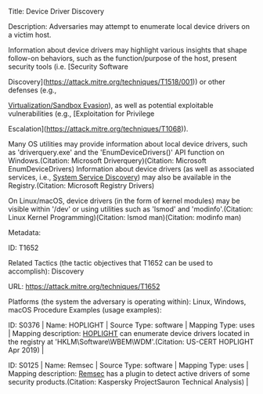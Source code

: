 Title: Device Driver Discovery

Description: Adversaries may attempt to enumerate local device drivers on a victim host.

Information about device drivers may highlight various insights that shape follow-on behaviors, such as the function/purpose of the host, present security tools (i.e. [Security Software

Discovery](https://attack.mitre.org/techniques/T1518/001)) or other defenses (e.g.,

[Virtualization/Sandbox Evasion](https://attack.mitre.org/techniques/T1497)), as well as potential exploitable vulnerabilities (e.g., [Exploitation for Privilege

Escalation](https://attack.mitre.org/techniques/T1068)).

Many OS utilities may provide information about local device drivers, such as 'driverquery.exe' and the 'EnumDeviceDrivers()' API function on Windows.(Citation: Microsoft Driverquery)(Citation: Microsoft EnumDeviceDrivers) Information about device drivers (as well as associated services, i.e., [System Service Discovery](https://attack.mitre.org/techniques/T1007)) may also be available in the Registry.(Citation: Microsoft Registry Drivers)

On Linux/macOS, device drivers (in the form of kernel modules) may be visible within '/dev' or using utilities such as 'lsmod' and 'modinfo'.(Citation: Linux Kernel Programming)(Citation: lsmod man)(Citation: modinfo man)

Metadata:

ID: T1652

Related Tactics (the tactic objectives that T1652 can be used to accomplish): Discovery

URL: https://attack.mitre.org/techniques/T1652

Platforms (the system the adversary is operating within): Linux, Windows, macOS Procedure Examples (usage examples):

ID: S0376 | Name: HOPLIGHT | Source Type: software | Mapping Type: uses | Mapping description: [HOPLIGHT](https://attack.mitre.org/software/S0376) can enumerate device drivers located in the registry at 'HKLM\Software\WBEM\WDM'.(Citation: US-CERT HOPLIGHT Apr 2019) |

ID: S0125 | Name: Remsec | Source Type: software | Mapping Type: uses | Mapping description: [Remsec](https://attack.mitre.org/software/S0125) has a plugin to detect active drivers of some security products.(Citation: Kaspersky ProjectSauron Technical Analysis) |